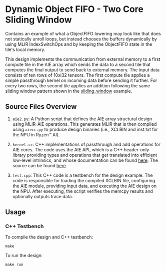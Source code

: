 <!---//===- README.md -----------------------------------------*- Markdown -*-===//
//
// This file is licensed under the Apache License v2.0 with LLVM Exceptions.
// See https://llvm.org/LICENSE.txt for license information.
// SPDX-License-Identifier: Apache-2.0 WITH LLVM-exception
//
// Copyright (C) 2024, Advanced Micro Devices, Inc.
// 
//===----------------------------------------------------------------------===//-->

# Dynamic Object FIFO - Two Core Sliding Window

Contains an example of what a ObjectFIFO lowering may look like that does not statically unroll loops, but instead chooses the buffers dynamically by using MLIR IndexSwitchOps and by keeping the ObjectFIFO state in the tile's local memory.

This design implements the communication from external memory to a first compute tile in the AIE array which sends the data to a second tile that computes the final output to send back to external memory. The input data consists of ten rows of 10xi32 tensors. The first compute tile applies a simple passthrough kernel on incoming data before sending it further. For every two rows, the second tile applies an addition following the same sliding window pattern shown in the [sliding_window](../sliding_window/) example.

## Source Files Overview

1. `aie2.py`: A Python script that defines the AIE array structural design using MLIR-AIE operations. This generates MLIR that is then compiled using `aiecc.py` to produce design binaries (i.e., XCLBIN and inst.txt for the NPU in Ryzen™ AI).

2. `kernel.cc`: C++ implementations of passthrough and add operations for AIE cores. The code uses the AIE API, which is a C++ header-only library providing types and operations that get translated into efficient low-level intrinsics, and whose documentation can be found [here](https://www.xilinx.com/htmldocs/xilinx2023_2/aiengine_api/aie_api/doc/index.html). The source can be found [here](../../../aie_kernels/aie2/add.cc).

3. `test.cpp`: This C++ code is a testbench for the design example. The code is responsible for loading the compiled XCLBIN file, configuring the AIE module, providing input data, and executing the AIE design on the NPU. After executing, the script verifies the memcpy results and optionally outputs trace data.


## Usage

### C++ Testbench

To compile the design and C++ testbench:

```
make
```

To run the design:

```
make run
```

